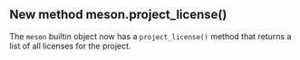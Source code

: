 ## New method meson.project_license()

The `meson` builtin object now has a `project_license()` method that returns a
list of all licenses for the project.
